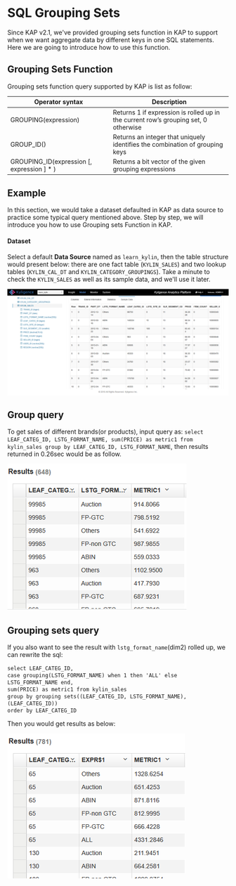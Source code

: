 # SQL Grouping Sets

Since KAP v2.1, we've provided grouping sets function in KAP to support when we want aggregate data by different keys in one SQL statements. Here we are going to introduce how to use this function. 



## Grouping Sets Function

Grouping sets function query supported by KAP is list as follow:

| Operator syntax                          | Description                              |
| ---------------------------------------- | ---------------------------------------- |
| GROUPING(expression)                     | Returns 1 if expression is rolled up in the current row’s grouping set, 0 otherwise |
| GROUP_ID()                               | Returns an integer that uniquely identifies the combination of grouping keys |
| GROUPING_ID(expression [, expression ] * ) | Returns a bit vector of the given grouping expressions |



## Example

In this section, we would take a dataset defaulted in KAP as data source to practice some typical query mentioned above. Step by step, we will introduce you how to use Grouping sets Function in KAP.

#### Dataset

Select a default **Data Source** named as `learn_kylin`, then the table structure would present below: there are one fact table (`KYLIN_SALES`) and two lookup tables (`KYLIN_CAL_DT` and `KYLIN_CATEGORY_GROUPINGS`). Take a minute to check the `KYLIN_SALES` as well as its sample data, and we'll use it later.

![](images/wd_datasample.png)

## Group query

To get sales of different brands(or products), input query as: `select LEAF_CATEG_ID, LSTG_FORMAT_NAME, sum(PRICE) as metric1 from kylin_sales group by LEAF_CATEG_ID, LSTG_FORMAT_NAME`, then results returned in 0.26sec would be as follow.

![](images/grouping_sets.1.png)



## Grouping sets query

If you also want to see the result with `lstg_format_name`(dim2) rolled up, we can rewrite the sql:

```
select LEAF_CATEG_ID,
case grouping(LSTG_FORMAT_NAME) when 1 then 'ALL' else LSTG_FORMAT_NAME end,
sum(PRICE) as metric1 from kylin_sales
group by grouping sets((LEAF_CATEG_ID, LSTG_FORMAT_NAME), (LEAF_CATEG_ID))
order by LEAF_CATEG_ID
```

 Then you would get results as below:

![](images/grouping_sets.2.png)

